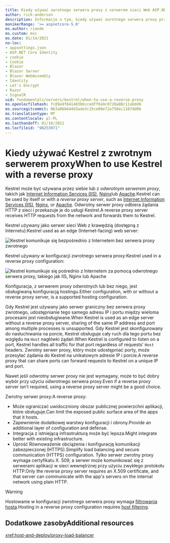 ```yaml
---
title: Kiedy używać zwrotnego serwera proxy z serwerem sieci Web ASP.NET Core Kestrel
author: rick-anderson
description: Informacje o tym, kiedy używać zwrotnego serwera proxy przed Kestrel, międzyplatformowego serwera sieci Web dla ASP.NET Core.
monikerRange: '>= aspnetcore-5.0'
ms.author: riande
ms.custom: mvc
ms.date: 01/14/2021
no-loc:
- appsettings.json
- ASP.NET Core Identity
- cookie
- Cookie
- Blazor
- Blazor Server
- Blazor WebAssembly
- Identity
- Let's Encrypt
- Razor
- SignalR
uid: fundamentals/servers/kestrel/when-to-use-a-reverse-proxy
ms.openlocfilehash: fc89a9f841403bbccedff0a9c0720a08c11abdd6
ms.sourcegitcommit: 063a06b644d3ade3c15ce00e72a758ec1187dd06
ms.translationtype: MT
ms.contentlocale: pl-PL
ms.lasthandoff: 01/16/2021
ms.locfileid: "98253971"
---
```

# <a name="when-to-use-kestrel-with-a-reverse-proxy"></a><span data-ttu-id="56bed-103">Kiedy używać Kestrel z zwrotnym serwerem proxy</span><span class="sxs-lookup"><span data-stu-id="56bed-103">When to use Kestrel with a reverse proxy</span></span>

<span data-ttu-id="56bed-104">Kestrel może być używana przez siebie lub z *odwrotnym serwerem proxy*, takich jak [Internet Information Services (IIS)](https://www.iis.net/), [Nginx](https://nginx.org)lub [Apache](https://httpd.apache.org/).</span><span class="sxs-lookup"><span data-stu-id="56bed-104">Kestrel can be used by itself or with a *reverse proxy server*, such as [Internet Information Services (IIS)](https://www.iis.net/), [Nginx](https://nginx.org), or [Apache](https://httpd.apache.org/).</span></span> <span data-ttu-id="56bed-105">Odwrotny serwer proxy odbiera żądania HTTP z sieci i przekazuje je do usługi Kestrel.</span><span class="sxs-lookup"><span data-stu-id="56bed-105">A reverse proxy server receives HTTP requests from the network and forwards them to Kestrel.</span></span>

<span data-ttu-id="56bed-106">Kestrel używany jako serwer sieci Web z krawędzią (dostępną z Internetu):</span><span class="sxs-lookup"><span data-stu-id="56bed-106">Kestrel used as an edge (Internet-facing) web server:</span></span>

![Kestrel komunikuje się bezpośrednio z Internetem bez serwera proxy zwrotnego](_static/kestrel-to-internet2.png)

<span data-ttu-id="56bed-108">Kestrel używany w konfiguracji zwrotnego serwera proxy:</span><span class="sxs-lookup"><span data-stu-id="56bed-108">Kestrel used in a reverse proxy configuration:</span></span>

![Kestrel komunikuje się pośrednio z Internetem za pomocą odwrotnego serwera proxy, takiego jak IIS, Nginx lub Apache](_static/kestrel-to-internet.png)

<span data-ttu-id="56bed-110">Konfiguracja, z serwerem proxy odwrotnych lub bez niego, jest obsługiwaną konfiguracją hostingu.</span><span class="sxs-lookup"><span data-stu-id="56bed-110">Either configuration, with or without a reverse proxy server, is a supported hosting configuration.</span></span>

<span data-ttu-id="56bed-111">Gdy Kestrel jest używany jako serwer graniczny bez serwera proxy zwrotnego, udostępnianie tego samego adresu IP i portu między wieloma procesami jest nieobsługiwane.</span><span class="sxs-lookup"><span data-stu-id="56bed-111">When Kestrel is used as an edge server without a reverse proxy server, sharing of the same IP address and port among multiple processes is unsupported.</span></span> <span data-ttu-id="56bed-112">Gdy Kestrel jest skonfigurowany do nasłuchiwania na porcie, Kestrel obsługuje cały ruch dla tego portu bez względu na `Host` nagłówki żądań.</span><span class="sxs-lookup"><span data-stu-id="56bed-112">When Kestrel is configured to listen on a port, Kestrel handles all traffic for that port regardless of requests' `Host` headers.</span></span> <span data-ttu-id="56bed-113">Zwrotny serwer proxy, który może udostępniać porty, może przesyłać żądania do Kestrel na unikatowym adresie IP i porcie.</span><span class="sxs-lookup"><span data-stu-id="56bed-113">A reverse proxy that can share ports can forward requests to Kestrel on a unique IP and port.</span></span>

<span data-ttu-id="56bed-114">Nawet jeśli odwrotny serwer proxy nie jest wymagany, może to być dobry wybór przy użyciu odwrotnego serwera proxy.</span><span class="sxs-lookup"><span data-stu-id="56bed-114">Even if a reverse proxy server isn't required, using a reverse proxy server might be a good choice.</span></span>

<span data-ttu-id="56bed-115">Zwrotny serwer proxy:</span><span class="sxs-lookup"><span data-stu-id="56bed-115">A reverse proxy:</span></span>

* <span data-ttu-id="56bed-116">Może ograniczać uwidoczniony obszar publicznej powierzchni aplikacji, które obsługuje.</span><span class="sxs-lookup"><span data-stu-id="56bed-116">Can limit the exposed public surface area of the apps that it hosts.</span></span>
* <span data-ttu-id="56bed-117">Zapewnienie dodatkowej warstwy konfiguracji i obrony.</span><span class="sxs-lookup"><span data-stu-id="56bed-117">Provide an additional layer of configuration and defense.</span></span>
* <span data-ttu-id="56bed-118">Integracja z istniejącą infrastrukturą może być lepsza.</span><span class="sxs-lookup"><span data-stu-id="56bed-118">Might integrate better with existing infrastructure.</span></span>
* <span data-ttu-id="56bed-119">Uprość Równoważenie obciążenia i konfigurację komunikacji zabezpieczonej (HTTPS).</span><span class="sxs-lookup"><span data-stu-id="56bed-119">Simplify load balancing and secure communication (HTTPS) configuration.</span></span> <span data-ttu-id="56bed-120">Tylko serwer zwrotny proxy wymaga certyfikatu X. 509, a serwer może komunikować się z serwerami aplikacji w sieci wewnętrznej przy użyciu zwykłego protokołu HTTP.</span><span class="sxs-lookup"><span data-stu-id="56bed-120">Only the reverse proxy server requires an X.509 certificate, and that server can communicate with the app's servers on the internal network using plain HTTP.</span></span>

> [!WARNING]
> <span data-ttu-id="56bed-121">Hostowanie w konfiguracji zwrotnego serwera proxy wymaga [filtrowania hosta](xref:fundamentals/servers/kestrel/host-filtering).</span><span class="sxs-lookup"><span data-stu-id="56bed-121">Hosting in a reverse proxy configuration requires [host filtering](xref:fundamentals/servers/kestrel/host-filtering).</span></span>

## <a name="additional-resources"></a><span data-ttu-id="56bed-122">Dodatkowe zasoby</span><span class="sxs-lookup"><span data-stu-id="56bed-122">Additional resources</span></span>

<xref:host-and-deploy/proxy-load-balancer>

